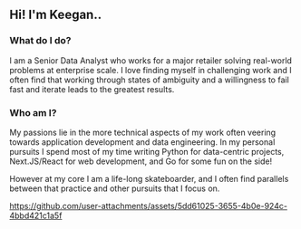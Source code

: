 ## Hi! I'm Keegan..

### What do I do?
I am a Senior Data Analyst who works for a major retailer solving real-world problems at enterprise scale. I love finding myself in challenging work and I often find that working through states of ambiguity and a willingness to fail fast and iterate leads to the greatest results. 

### Who am I?
My passions lie in the more technical aspects of my work often veering towards application development and data engineering. In my personal pursuits I spend most of my time writing Python for data-centric projects, Next.JS/React for web development, and Go for some fun on the side!

However at my core I am a life-long skateboarder, and I often find parallels between that practice and other pursuits that I focus on.

https://github.com/user-attachments/assets/5dd61025-3655-4b0e-924c-4bbd421c1a5f
